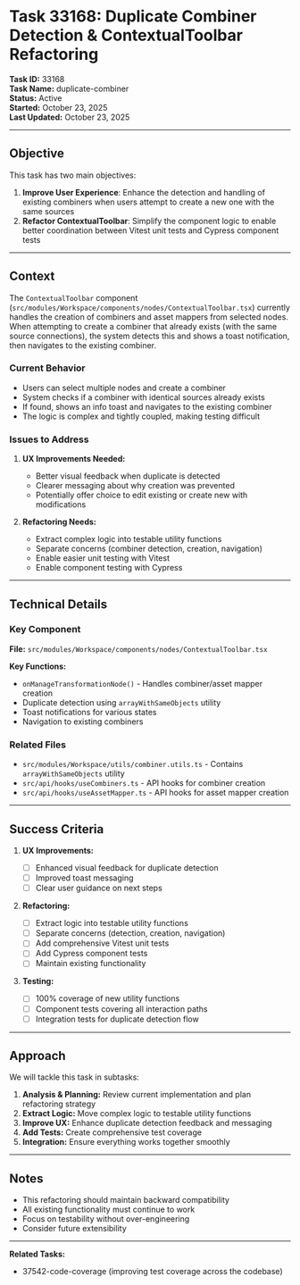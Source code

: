 # Task 33168: Duplicate Combiner Detection & ContextualToolbar Refactoring

**Task ID:** 33168  
**Task Name:** duplicate-combiner  
**Status:** Active  
**Started:** October 23, 2025  
**Last Updated:** October 23, 2025

---

## Objective

This task has two main objectives:

1. **Improve User Experience**: Enhance the detection and handling of existing combiners when users attempt to create a new one with the same sources
2. **Refactor ContextualToolbar**: Simplify the component logic to enable better coordination between Vitest unit tests and Cypress component tests

---

## Context

The `ContextualToolbar` component (`src/modules/Workspace/components/nodes/ContextualToolbar.tsx`) currently handles the creation of combiners and asset mappers from selected nodes. When attempting to create a combiner that already exists (with the same source connections), the system detects this and shows a toast notification, then navigates to the existing combiner.

### Current Behavior

- Users can select multiple nodes and create a combiner
- System checks if a combiner with identical sources already exists
- If found, shows an info toast and navigates to the existing combiner
- The logic is complex and tightly coupled, making testing difficult

### Issues to Address

1. **UX Improvements Needed:**

   - Better visual feedback when duplicate is detected
   - Clearer messaging about why creation was prevented
   - Potentially offer choice to edit existing or create new with modifications

2. **Refactoring Needs:**
   - Extract complex logic into testable utility functions
   - Separate concerns (combiner detection, creation, navigation)
   - Enable easier unit testing with Vitest
   - Enable component testing with Cypress

---

## Technical Details

### Key Component

**File:** `src/modules/Workspace/components/nodes/ContextualToolbar.tsx`

**Key Functions:**

- `onManageTransformationNode()` - Handles combiner/asset mapper creation
- Duplicate detection using `arrayWithSameObjects` utility
- Toast notifications for various states
- Navigation to existing combiners

### Related Files

- `src/modules/Workspace/utils/combiner.utils.ts` - Contains `arrayWithSameObjects` utility
- `src/api/hooks/useCombiners.ts` - API hooks for combiner creation
- `src/api/hooks/useAssetMapper.ts` - API hooks for asset mapper creation

---

## Success Criteria

1. **UX Improvements:**

   - [ ] Enhanced visual feedback for duplicate detection
   - [ ] Improved toast messaging
   - [ ] Clear user guidance on next steps

2. **Refactoring:**

   - [ ] Extract logic into testable utility functions
   - [ ] Separate concerns (detection, creation, navigation)
   - [ ] Add comprehensive Vitest unit tests
   - [ ] Add Cypress component tests
   - [ ] Maintain existing functionality

3. **Testing:**
   - [ ] 100% coverage of new utility functions
   - [ ] Component tests covering all interaction paths
   - [ ] Integration tests for duplicate detection flow

---

## Approach

We will tackle this task in subtasks:

1. **Analysis & Planning:** Review current implementation and plan refactoring strategy
2. **Extract Logic:** Move complex logic to testable utility functions
3. **Improve UX:** Enhance duplicate detection feedback and messaging
4. **Add Tests:** Create comprehensive test coverage
5. **Integration:** Ensure everything works together smoothly

---

## Notes

- This refactoring should maintain backward compatibility
- All existing functionality must continue to work
- Focus on testability without over-engineering
- Consider future extensibility

---

**Related Tasks:**

- 37542-code-coverage (improving test coverage across the codebase)
